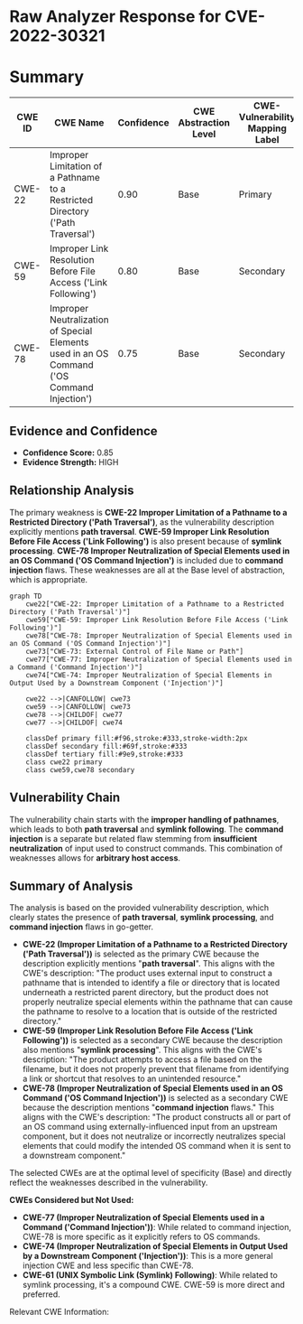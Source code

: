 # Raw Analyzer Response for CVE-2022-30321

# Summary
| CWE ID   | CWE Name                                                                  | Confidence | CWE Abstraction Level | CWE-Vulnerability Mapping Label | CWE-Vulnerability Mapping Notes |
| -------- | ------------------------------------------------------------------------- | ---------- | --------------------- | ------------------------------- | ----------------------------- |
| CWE-22   | Improper Limitation of a Pathname to a Restricted Directory ('Path Traversal') | 0.90       | Base                  | Primary                         | Allowed                       |
| CWE-59   | Improper Link Resolution Before File Access ('Link Following')             | 0.80       | Base                  | Secondary                       | Allowed                       |
| CWE-78   | Improper Neutralization of Special Elements used in an OS Command ('OS Command Injection') | 0.75       | Base                  | Secondary                       | Allowed                       |

## Evidence and Confidence

*   **Confidence Score:** 0.85
*   **Evidence Strength:** HIGH

## Relationship Analysis
The primary weakness is **CWE-22 Improper Limitation of a Pathname to a Restricted Directory ('Path Traversal')**, as the vulnerability description explicitly mentions **path traversal**. **CWE-59 Improper Link Resolution Before File Access ('Link Following')** is also present because of **symlink processing**. **CWE-78 Improper Neutralization of Special Elements used in an OS Command ('OS Command Injection')** is included due to **command injection** flaws. These weaknesses are all at the Base level of abstraction, which is appropriate.

```mermaid
graph TD
    cwe22["CWE-22: Improper Limitation of a Pathname to a Restricted Directory ('Path Traversal')"]
    cwe59["CWE-59: Improper Link Resolution Before File Access ('Link Following')"]
    cwe78["CWE-78: Improper Neutralization of Special Elements used in an OS Command ('OS Command Injection')"]
    cwe73["CWE-73: External Control of File Name or Path"]
    cwe77["CWE-77: Improper Neutralization of Special Elements used in a Command ('Command Injection')"]
    cwe74["CWE-74: Improper Neutralization of Special Elements in Output Used by a Downstream Component ('Injection')"]
    
    cwe22 -->|CANFOLLOW| cwe73
    cwe59 -->|CANFOLLOW| cwe73
    cwe78 -->|CHILDOF| cwe77
    cwe77 -->|CHILDOF| cwe74
    
    classDef primary fill:#f96,stroke:#333,stroke-width:2px
    classDef secondary fill:#69f,stroke:#333
    classDef tertiary fill:#9e9,stroke:#333
    class cwe22 primary
    class cwe59,cwe78 secondary
```

## Vulnerability Chain
The vulnerability chain starts with the **improper handling of pathnames**, which leads to both **path traversal** and **symlink following**. The **command injection** is a separate but related flaw stemming from **insufficient neutralization** of input used to construct commands. This combination of weaknesses allows for **arbitrary host access**.

## Summary of Analysis
The analysis is based on the provided vulnerability description, which clearly states the presence of **path traversal**, **symlink processing**, and **command injection** flaws in go-getter.

*   **CWE-22 (Improper Limitation of a Pathname to a Restricted Directory ('Path Traversal'))** is selected as the primary CWE because the description explicitly mentions "**path traversal**". This aligns with the CWE's description: "The product uses external input to construct a pathname that is intended to identify a file or directory that is located underneath a restricted parent directory, but the product does not properly neutralize special elements within the pathname that can cause the pathname to resolve to a location that is outside of the restricted directory."
*   **CWE-59 (Improper Link Resolution Before File Access ('Link Following'))** is selected as a secondary CWE because the description also mentions "**symlink processing**". This aligns with the CWE's description: "The product attempts to access a file based on the filename, but it does not properly prevent that filename from identifying a link or shortcut that resolves to an unintended resource."
*   **CWE-78 (Improper Neutralization of Special Elements used in an OS Command ('OS Command Injection'))** is selected as a secondary CWE because the description mentions "**command injection** flaws." This aligns with the CWE's description: "The product constructs all or part of an OS command using externally-influenced input from an upstream component, but it does not neutralize or incorrectly neutralizes special elements that could modify the intended OS command when it is sent to a downstream component."

The selected CWEs are at the optimal level of specificity (Base) and directly reflect the weaknesses described in the vulnerability.

**CWEs Considered but Not Used:**

*   **CWE-77 (Improper Neutralization of Special Elements used in a Command ('Command Injection'))**: While related to command injection, CWE-78 is more specific as it explicitly refers to OS commands.
*   **CWE-74 (Improper Neutralization of Special Elements in Output Used by a Downstream Component ('Injection'))**: This is a more general injection CWE and less specific than CWE-78.
*   **CWE-61 (UNIX Symbolic Link (Symlink) Following)**: While related to symlink processing, it's a compound CWE. CWE-59 is more direct and preferred.

Relevant CWE Information: